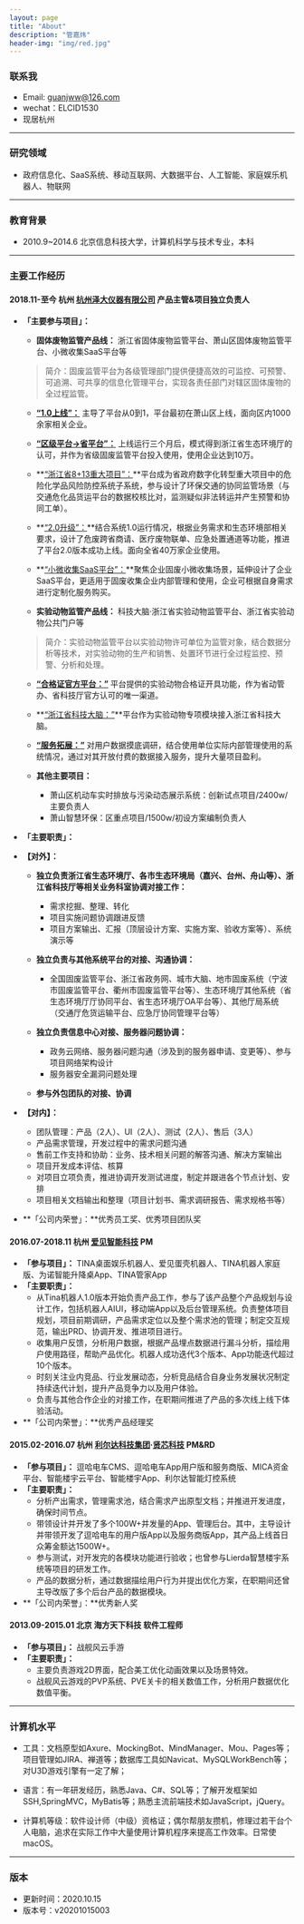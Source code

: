 ```yaml
---
layout: page
title: "About"
description: "管嘉炜"
header-img: "img/red.jpg"
---
```


### 联系我

- Email: guanjww@126.com
- wechat：ELCID1530
- 现居杭州


------
### 研究领域 

- 政府信息化、SaaS系统、移动互联网、大数据平台、人工智能、家庭娱乐机器人、物联网


------
### 教育背景

- 2010.9~2014.6 北京信息科技大学，计算机科学与技术专业，本科


------
### 主要工作经历

#### 2018.11-至今 杭州 [杭州泽大仪器有限公司](http://www.zjuee.com/) 产品主管&项目独立负责人

- **「主要参与项目」：**
  - **固体废物监管产品线：** 浙江省固体废物监管平台、萧山区固体废物监管平台、小微收集SaaS平台等
  >简介：固废监管平台为各级管理部门提供便捷高效的可监控、可预警、可追溯、可共享的信息化管理平台，实现各责任部门对辖区固体废物的全过程监管。 
    - **<u>“1.0上线”：</u>** 主导了平台从0到1，平台最初在萧山区上线，面向区内1000余家相关企业。
    - **<u>“区级平台→省平台”：</u>** 上线运行三个月后，模式得到浙江省生态环境厅的认可，并作为省级固废监管平台投入使用，使用企业达到10万。  
    - **<u>“浙江省8+13重大项目”：</u>**平台成为省政府数字化转型重大项目中的危险化学品风险防控系统子系统，参与设计了环保交通的协同监管场景（与交通危化品货运平台的数据校核比对，监测疑似非法转运并产生预警和协同工单）。 
    - **<u>“2.0升级”：</u>**结合系统1.0运行情况，根据业务需求和生态环境部相关要求，设计了危废跨省商请、医疗废物联单、应急处置通道等功能，推进了平台2.0版本成功上线。面向全省40万家企业使用。
    - **<u>“小微收集SaaS平台”：</u>**聚焦企业固废小微收集场景，延伸设计了企业SaaS平台，更适用于固废收集企业内部管理和使用，企业可根据自身需求进行定制化服务购买。  

  - **实验动物监管产品线：** 科技大脑·浙江省实验动物监管平台、浙江省实验动物公共门户等
  >简介：实验动物监管平台以实验动物许可单位为监管对象，结合数据分析等技术，对实验动物的生产和销售、处置环节进行全过程监控、预警、分析和处理。 
    - **<u>“合格证官方平台：”</u>** 平台提供的实验动物合格证开具功能，作为省动管办、省科技厅官方认可的唯一渠道。
    - **<u>“浙江省科技大脑：”</u>**平台作为实验动物专项模块接入浙江省科技大脑。
    - **<u>“服务拓展：”</u>** 对用户数据摸底调研，结合使用单位实际内部管理使用的系统情况，通过对其开放付费的数据接入服务，提升大量项目盈利。  

  - **其他主要项目：** 
    - 萧山区机动车实时排放与污染动态展示系统：创新试点项目/2400w/主要负责人
    - 萧山智慧环保：区重点项目/1500w/初设方案编制负责人


- **「主要职责」：**
- **【对外】：**
  - **独立负责浙江省生态环境厅、各市生态环境局（嘉兴、台州、舟山等）、浙江省科技厅等相关业务科室协调对接工作：**
    + 需求挖掘、整理、转化
    + 项目实施问题协调跟进反馈
    + 项目方案输出、汇报（顶层设计方案、实施方案、验收方案等）、系统演示等

  - **独立负责与其他系统平台的对接、沟通协调：**
    + 全国固废监管平台、浙江省政务网、城市大脑、地市固废系统（宁波市固废监管平台、衢州市固废监管平台等）、生态环境厅其他系统（省生态环境厅厅协同平台、省生态环境厅OA平台等）、其他厅局系统（交通厅危货运输平台、应急厅协同管理平台等）

  - **独立负责信息中心对接、服务器问题协调：**
    + 政务云网络、服务器问题沟通（涉及到的服务器申请、变更等）、参与项目网络架构设计
    + 服务器安全漏洞问题处理

  -  **参与外包团队的对接、协调**

- **【对内】：**
  - 团队管理：产品（2人）、UI（2人）、测试（2人）、售后（3人）
  - 产品需求管理，开发过程中的需求问题沟通
  - 售前工作支持和协助：业务、技术相关问题的解答沟通、解决方案输出
  - 项目开发成本评估、核算
  - 对项目立项负责，推进协调开发测试进度，制定并跟进各个节点计划、安排
  - 项目相关文档输出和整理（项目计划书、需求调研报告、需求规格书等）

- **「公司内荣誉」：**优秀员工奖、优秀项目团队奖

#### 2016.07-2018.11 杭州 [爱见智能科技](http://www.iaijian.com) PM

- **「参与项目」：** TINA桌面娱乐机器人、爱见蛋壳机器人、TINA机器人家庭版、为诺智能升降桌App、TINA管家App
- **「主要职责」：**
  - 从Tina机器人1.0版本开始负责产品工作，参与了该产品整个产品规划与设计工作，包括机器人AIUI，移动端App以及后台管理系统。负责整体项目规划，项目前期调研，产品需求定位以及整个需求池的管理；制定交互规范，输出PRD、协调开发、推进项目进行。
  - 收集用户反馈，分析用户数据，根据产品埋点数据进行漏斗分析，描绘用户使用路径，帮助产品优化。机器人成功迭代3个版本、App功能迭代超过10个版本。
  - 时刻关注业内竞品、行业发展动态，分析竞品结合自身业务发展状况制定持续迭代计划，提升产品竞争力以及用户体验。
  - 负责与其他合作企业的对接工作，在职期间推进了产品的多次线上线下体验活动。
- **「公司内荣誉」：**优秀产品经理奖


#### 2015.02-2016.07 杭州 [利尔达科技集团](http://www.lierda.com)·[贤芯科技](http://www.senthink.com) PM&RD

- **「参与项目」：** 逗哈电车CMS、逗哈电车App用户版和服务商版、MICA资金平台、智能楼宇云平台、智能楼宇App、利尔达智能灯控系统  
- **「主要职责」：**
  - 分析产出需求，管理需求池，结合需求产出原型文档；并推进开发进度，确保时间节点。
  - 带领设计并开发了多个100W+并发量的App、管理后台。其中，主导设计并带领开发了逗哈电车的用户版App以及服务商版App，其产品上线首日众筹金额达1500W+。
  - 参与测试，对开发完的各模块功能进行验收；也曾参与Lierda智慧楼宇系统等项目的研发工作。
  - 产品的数据分析，通过数据描绘用户行为并提出优化方案，在职期间还曾主导改版了多个后台产品的数据模块。
- **「公司内荣誉」：**优秀新人奖


#### 2013.09-2015.01 北京 海方天下科技 软件工程师

- **「参与项目」：** 战舰风云手游  
- **「主要职责」：**
  - 主要负责游戏2D界面，配合美工优化动画效果以及场景特效。
  - 战舰风云游戏的PVP系统、PVE关卡的相关数值工作，分析用户数据优化数值平衡。


------
### 计算机水平

- 工具：文档原型如Axure、MockingBot、MindManager、Mou、Pages等；项目管理如JIRA、禅道等；数据库工具如Navicat、MySQLWorkBench等；对U3D游戏引擎有一定了解；

- 语言：有一年研发经历，熟悉Java、C#、SQL等；了解开发框架如SSH,SpringMVC，MyBatis等；熟悉主流前端技术如JavaScript，jQuery。

- 计算机等级：软件设计师（中级）资格证；偶尔帮朋友攒机，修理过若干台个人电脑，追求在实际工作中大量使用计算机程序来提高工作效率。日常使macOS。


------
### 版本

- 更新时间：2020.10.15
- 版本号：v20201015003



<center>
</center>






